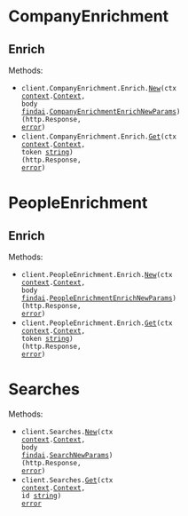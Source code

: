 # CompanyEnrichment

## Enrich

Methods:

- <code title="post /v1/companies/enrich">client.CompanyEnrichment.Enrich.<a href="https://pkg.go.dev/github.com/stainless-sdks/find-ai-go#CompanyEnrichmentEnrichService.New">New</a>(ctx <a href="https://pkg.go.dev/context">context</a>.<a href="https://pkg.go.dev/context#Context">Context</a>, body <a href="https://pkg.go.dev/github.com/stainless-sdks/find-ai-go">findai</a>.<a href="https://pkg.go.dev/github.com/stainless-sdks/find-ai-go#CompanyEnrichmentEnrichNewParams">CompanyEnrichmentEnrichNewParams</a>) (http.Response, <a href="https://pkg.go.dev/builtin#error">error</a>)</code>
- <code title="get /v1/companies/enrich/{token}">client.CompanyEnrichment.Enrich.<a href="https://pkg.go.dev/github.com/stainless-sdks/find-ai-go#CompanyEnrichmentEnrichService.Get">Get</a>(ctx <a href="https://pkg.go.dev/context">context</a>.<a href="https://pkg.go.dev/context#Context">Context</a>, token <a href="https://pkg.go.dev/builtin#string">string</a>) (http.Response, <a href="https://pkg.go.dev/builtin#error">error</a>)</code>

# PeopleEnrichment

## Enrich

Methods:

- <code title="post /v1/people/enrich">client.PeopleEnrichment.Enrich.<a href="https://pkg.go.dev/github.com/stainless-sdks/find-ai-go#PeopleEnrichmentEnrichService.New">New</a>(ctx <a href="https://pkg.go.dev/context">context</a>.<a href="https://pkg.go.dev/context#Context">Context</a>, body <a href="https://pkg.go.dev/github.com/stainless-sdks/find-ai-go">findai</a>.<a href="https://pkg.go.dev/github.com/stainless-sdks/find-ai-go#PeopleEnrichmentEnrichNewParams">PeopleEnrichmentEnrichNewParams</a>) (http.Response, <a href="https://pkg.go.dev/builtin#error">error</a>)</code>
- <code title="get /v1/people/enrich/{token}">client.PeopleEnrichment.Enrich.<a href="https://pkg.go.dev/github.com/stainless-sdks/find-ai-go#PeopleEnrichmentEnrichService.Get">Get</a>(ctx <a href="https://pkg.go.dev/context">context</a>.<a href="https://pkg.go.dev/context#Context">Context</a>, token <a href="https://pkg.go.dev/builtin#string">string</a>) (http.Response, <a href="https://pkg.go.dev/builtin#error">error</a>)</code>

# Searches

Methods:

- <code title="post /v1/searches">client.Searches.<a href="https://pkg.go.dev/github.com/stainless-sdks/find-ai-go#SearchService.New">New</a>(ctx <a href="https://pkg.go.dev/context">context</a>.<a href="https://pkg.go.dev/context#Context">Context</a>, body <a href="https://pkg.go.dev/github.com/stainless-sdks/find-ai-go">findai</a>.<a href="https://pkg.go.dev/github.com/stainless-sdks/find-ai-go#SearchNewParams">SearchNewParams</a>) (http.Response, <a href="https://pkg.go.dev/builtin#error">error</a>)</code>
- <code title="get /v1/searches/{id}">client.Searches.<a href="https://pkg.go.dev/github.com/stainless-sdks/find-ai-go#SearchService.Get">Get</a>(ctx <a href="https://pkg.go.dev/context">context</a>.<a href="https://pkg.go.dev/context#Context">Context</a>, id <a href="https://pkg.go.dev/builtin#string">string</a>) <a href="https://pkg.go.dev/builtin#error">error</a></code>
